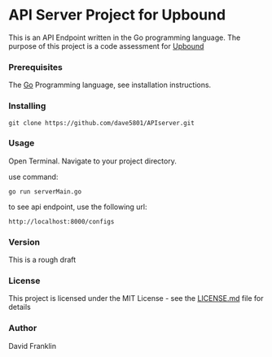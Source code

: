 # API Server Project for Upbound

This is an API Endpoint written in the Go programming language. The purpose of this project is a code assessment for [Upbound](https://upbound.io/)

### Prerequisites

The [Go](https://golang.org/doc/install) Programming language, see installation instructions.

### Installing

```
git clone https://github.com/dave5801/APIserver.git
```

### Usage

Open Terminal.
Navigate to your project directory.

use command:
```
go run serverMain.go
```

to see api endpoint, use the following url:

```
http://localhost:8000/configs
```

### Version
This is a rough draft

### License

This project is licensed under the MIT License - see the [LICENSE.md](LICENSE.md) file for details

### Author
David Franklin

